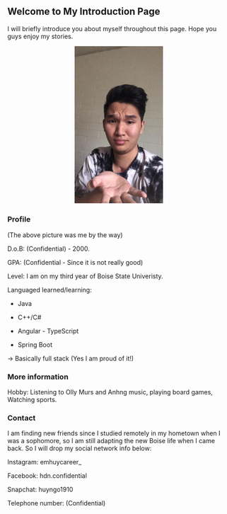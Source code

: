 ## Welcome to My Introduction Page

I will briefly introduce you about myself throughout this page. Hope you guys enjoy my stories. 


<p align="center">
  <img src="deptrai.jpg" width="200" title="hover text">


### Profile 
  
(The above picture was me by the way) 

D.o.B: (Confidential) - 2000. 
  
GPA: (Confidential - Since it is not really good) 
  
Level: I am on my third year of Boise State Univeristy. 

Languaged learned/learning: 
  
  * Java 

  * C++/C#
 
  * Angular - TypeScript 
  
  * Spring Boot 
  
  -> Basically full stack (Yes I am proud of it!) 
 
### More information 
  
  Hobby: Listening to Olly Murs and Anhng music, playing board games, Watching sports.  


### Contact 

I am finding new friends since I studied remotely in my hometown when I was a sophomore, so I am
still adapting the new Boise life when I came back. So I will drop my social network info below: 

Instagram: emhuycareer_

Facebook: hdn.confidential

Snapchat: huyngo1910

Telephone number: (Confidential)

